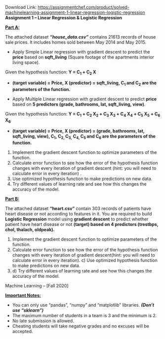 Download Link: https://assignmentchef.com/product/solved-machinelearning-assignment-1-linear-regression-logistic-regression
<br>
<strong>Assignment 1 – Linear Regression &amp; Logistic Regression </strong>

<strong><u>Part A:</u></strong><strong>  </strong>

The attached dataset <strong><em>“house_data.csv”</em></strong> contains 21613 records of house sale prices. It includes homes sold between May 2014 and May 2015.

<ul>

 <li>Apply Simple Linear regression with gradient descent to predict the <strong>price</strong> based on <strong>sqft_living</strong> (Square footage of the apartments interior living space).</li>

</ul>

Given the hypothesis function: <strong>Y = C<sub>1</sub> + C<sub>2</sub> X</strong>

<ul>

 <li><strong>(target variable) = Price, X (predictor) = sqft_living, C<sub>1 </sub>and C<sub>2</sub> are the parameters of the function. </strong></li>

</ul>




<ul>

 <li>Apply Multiple Linear regression with gradient descent to predict <strong>price</strong> based on <strong>5 predictors (grade, bathrooms, lat, sqft_living, view)</strong>.</li>

</ul>

Given the hypothesis function: <strong>Y = C<sub>1</sub> + C<sub>2</sub> X<sub>2</sub> + C<sub>3</sub> X<sub>3</sub> + C<sub>4</sub> X<sub>4</sub> + C<sub>5</sub> X<sub>5</sub> + C<sub>6</sub> X<sub>6</sub></strong>

<ul>

 <li><strong>(target variable) = Price, X (predictor) = </strong><strong>(grade, bathrooms, lat, sqft_living, view)</strong><strong>, C<sub>1</sub>, C<sub>2, </sub>C<sub>3,</sub> C<sub>4, </sub>C<sub>5 </sub>and C<sub>6</sub> are the parameters of the function.</strong></li>

</ul>

<ol>

 <li>Implement the gradient descent function to optimize parameters of the function.</li>

 <li>Calculate error function to see how the error of the hypothesis function changes with every iteration of gradient descent (hint: you will need to calculate error in every iteration) .</li>

 <li>Use optimized hypothesis function to make predictions on new data.</li>

 <li>Try different values of learning rate and see how this changes the accuracy of the model.</li>

</ol>




<strong><u>Part B:</u></strong><strong>  </strong>

The attached dataset <strong>“heart.csv”</strong> contain 303 records of patients have heart disease or not according to features in it. You are required to build <strong>Logistic Regression</strong> model using <strong>gradient descent</strong> to predict whether patient have heart disease or not <strong>(target) based on 4 predictors (trestbps, chol,  thalach, oldpeak). </strong>




<ol>

 <li>Implement the gradient descent function to optimize parameters of the function.</li>

 <li>Calculate error function to see how the error of the hypothesis function changes with every iteration of gradient descent(hint: you will need to calculate error in every iteration). c) Use optimized hypothesis function to make predictions on new data.</li>

 <li>d) Try different values of learning rate and see how this changes the accuracy of the model.</li>

</ol>

Machine Learning – [Fall 2020]




<strong><u>Important Notes:</u></strong>

<ul>

 <li>You can only use “pandas”, “numpy” and “matplotlib” libraries. <strong><em>(Don’t use “sklearn”)</em></strong></li>

 <li>The maximum number of students in a team is 3 and the minimum is 2.</li>

 <li>No late submission is allowed.</li>

 <li>Cheating students will take negative grades and no excuses will be accepted.</li>

</ul>


